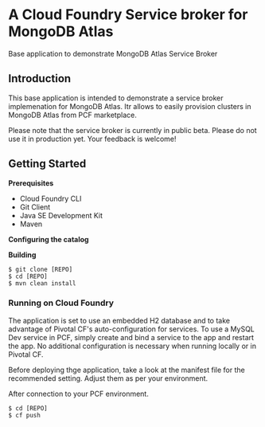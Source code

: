 # A Cloud Foundry Service broker for MongoDB Atlas
Base application to demonstrate MongoDB Atlas Service Broker


## Introduction
This base application is intended to demonstrate a service broker implemenation for MongoDB Atlas. Itr allows to easily provision clusters in MongoDB Atlas from PCF marketplace. 

Please note that the service broker is currently in public beta. Please do not use it in production yet. Your feedback is welcome! 


## Getting Started

**Prerequisites**
- Cloud Foundry CLI
- Git Client
- Java SE Development Kit
- Maven

**Configuring the catalog**


**Building**
```
$ git clone [REPO]
$ cd [REPO]
$ mvn clean install
``` 

### Running on Cloud Foundry
The application is set to use an embedded H2 database and to take advantage of Pivotal CF's auto-configuration for services. To use a MySQL Dev service in PCF, simply create and bind a service to the app and restart the app. No additional configuration is necessary when running locally or in Pivotal CF.

Before deploying thge application, take a look at the manifest file for the recommended setting. Adjust them as per your environment.

After connection to your PCF environment.
```
$ cd [REPO]
$ cf push
```



